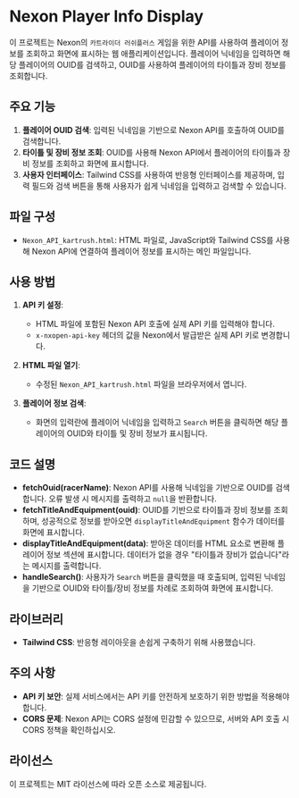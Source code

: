 # Nexon Player Info Display

이 프로젝트는 Nexon의 `카트라이더 러쉬플러스` 게임을 위한 API를 사용하여 플레이어 정보를 조회하고 화면에 표시하는 웹 애플리케이션입니다. 플레이어 닉네임을 입력하면 해당 플레이어의 OUID를 검색하고, OUID를 사용하여 플레이어의 타이틀과 장비 정보를 조회합니다.

## 주요 기능

1. **플레이어 OUID 검색**: 입력된 닉네임을 기반으로 Nexon API를 호출하여 OUID를 검색합니다.
2. **타이틀 및 장비 정보 조회**: OUID를 사용해 Nexon API에서 플레이어의 타이틀과 장비 정보를 조회하고 화면에 표시합니다.
3. **사용자 인터페이스**: Tailwind CSS를 사용하여 반응형 인터페이스를 제공하며, 입력 필드와 검색 버튼을 통해 사용자가 쉽게 닉네임을 입력하고 검색할 수 있습니다.

## 파일 구성

- `Nexon_API_kartrush.html`: HTML 파일로, JavaScript와 Tailwind CSS를 사용해 Nexon API에 연결하여 플레이어 정보를 표시하는 메인 파일입니다.

## 사용 방법

1. **API 키 설정**:
   - HTML 파일에 포함된 Nexon API 호출에 실제 API 키를 입력해야 합니다.
   - `x-nxopen-api-key` 헤더의 값을 Nexon에서 발급받은 실제 API 키로 변경합니다.

2. **HTML 파일 열기**:
   - 수정된 `Nexon_API_kartrush.html` 파일을 브라우저에서 엽니다.

3. **플레이어 정보 검색**:
   - 화면의 입력란에 플레이어 닉네임을 입력하고 `Search` 버튼을 클릭하면 해당 플레이어의 OUID와 타이틀 및 장비 정보가 표시됩니다.

## 코드 설명

- **fetchOuid(racerName)**: Nexon API를 사용해 닉네임을 기반으로 OUID를 검색합니다. 오류 발생 시 메시지를 출력하고 `null`을 반환합니다.
- **fetchTitleAndEquipment(ouid)**: OUID를 기반으로 타이틀과 장비 정보를 조회하며, 성공적으로 정보를 받아오면 `displayTitleAndEquipment` 함수가 데이터를 화면에 표시합니다.
- **displayTitleAndEquipment(data)**: 받아온 데이터를 HTML 요소로 변환해 플레이어 정보 섹션에 표시합니다. 데이터가 없을 경우 "타이틀과 장비가 없습니다"라는 메시지를 출력합니다.
- **handleSearch()**: 사용자가 `Search` 버튼을 클릭했을 때 호출되며, 입력된 닉네임을 기반으로 OUID와 타이틀/장비 정보를 차례로 조회하여 화면에 표시합니다.

## 라이브러리

- **Tailwind CSS**: 반응형 레이아웃을 손쉽게 구축하기 위해 사용했습니다.

## 주의 사항

- **API 키 보안**: 실제 서비스에서는 API 키를 안전하게 보호하기 위한 방법을 적용해야 합니다.
- **CORS 문제**: Nexon API는 CORS 설정에 민감할 수 있으므로, 서버와 API 호출 시 CORS 정책을 확인하십시오.

## 라이선스

이 프로젝트는 MIT 라이선스에 따라 오픈 소스로 제공됩니다.
